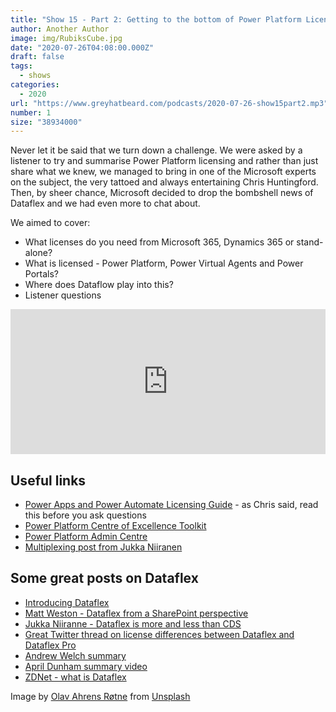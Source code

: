 ```yaml
---
title: "Show 15 - Part 2: Getting to the bottom of Power Platform Licensing"
author: Another Author
image: img/RubiksCube.jpg
date: "2020-07-26T04:08:00.000Z"
draft: false
tags: 
  - shows
categories:
  - 2020
url: "https://www.greyhatbeard.com/podcasts/2020-07-26-show15part2.mp3"
number: 1
size: "38934000"
---
```



Never let it be said that we turn down a challenge. We were asked by a listener to try and summarise Power Platform licensing and rather than just share what we knew, we managed to bring in one of the Microsoft experts on the subject, the very tattoed and always entertaining Chris Huntingford. Then, by sheer chance, Microsoft decided to drop the bombshell news of Dataflex and we had even more to chat about.

We aimed to cover:
- What licenses do you need from Microsoft 365, Dynamics 365 or stand-alone?
- What is licensed - Power Platform, Power Virtual Agents and Power Portals?
- Where does Dataflow play into this?
- Listener questions

<iframe src="https://open.spotify.com/embed-podcast/episode/66WslnqNyEmOhRw9U9HslA" width="100%" height="232" frameborder="0" allowtransparency="true" allow="encrypted-media"></iframe>

## Useful links

- [Power Apps and Power Automate Licensing Guide](https://go.microsoft.com/fwlink/?linkid=2085130) - as Chris said, read this before you ask questions
- [Power Platform Centre of Excellence Toolkit](https://docs.microsoft.com/en-us/power-platform/guidance/coe/starter-kit)
- [Power Platform Admin Centre](https://docs.microsoft.com/en-us/power-platform/admin/admin-documentation)
- [Multiplexing post from Jukka Niiranen](https://jukkaniiranen.com/2020/05/why-power-platform-licensing-is-complex-part-2-multiplexing)

## Some great posts on Dataflex

- [Introducing Dataflex](https://powerapps.microsoft.com/en-us/blog/introducing-microsoft-dataflex-a-new-low-code-data-platform-for-microsoft-teams/)
- [Matt Weston - Dataflex from a SharePoint perspective](https://blog.mattweston365.com/2020/07/microsoft-dataflex-from-sharepoint.html?m=1)
- [Jukka Niiranne - Dataflex is more and less than CDS](https://jukkaniiranen.com/2020/07/dataflex-is-more-and-less-than-cds/)
- [Great Twitter thread on license differences between Dataflex and Dataflex Pro](https://twitter.com/rc_says/status/1285598554661289985?s=21)
- [Andrew Welch summary](https://www.runwayview.com/blog/microsoft-dataflex-announcement)
- [April Dunham summary video](https://www.youtube.com/watch?v=UzPubi5MIy4)
- [ZDNet - what is Dataflex](https://www.zdnet.com/article/what-is-microsofts-dataflex-and-how-does-it-tie-in-with-teams/)


Image by [Olav Ahrens Røtne](https://unsplash.com/@olav_ahrens) from [Unsplash](https://unsplash.com)
